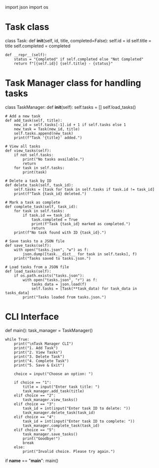 import json
import os

# Task class
class Task:
    def __init__(self, id, title, completed=False):
        self.id = id
        self.title = title
        self.completed = completed

    def __repr__(self):
        status = "Completed" if self.completed else "Not Completed"
        return f"[{self.id}] {self.title} - {status}"

# Task Manager class for handling tasks
class TaskManager:
    def __init__(self):
        self.tasks = []
        self.load_tasks()

    # Add a new task
    def add_task(self, title):
        new_id = self.tasks[-1].id + 1 if self.tasks else 1
        new_task = Task(new_id, title)
        self.tasks.append(new_task)
        print(f"Task '{title}' added.")

    # View all tasks
    def view_tasks(self):
        if not self.tasks:
            print("No tasks available.")
            return
        for task in self.tasks:
            print(task)

    # Delete a task by ID
    def delete_task(self, task_id):
        self.tasks = [task for task in self.tasks if task.id != task_id]
        print(f"Task {task_id} deleted.")

    # Mark a task as complete
    def complete_task(self, task_id):
        for task in self.tasks:
            if task.id == task_id:
                task.completed = True
                print(f"Task {task_id} marked as completed.")
                return
        print(f"No task found with ID {task_id}.")

    # Save tasks to a JSON file
    def save_tasks(self):
        with open("tasks.json", "w") as f:
            json.dump([task.__dict__ for task in self.tasks], f)
        print("Tasks saved to tasks.json.")

    # Load tasks from a JSON file
    def load_tasks(self):
        if os.path.exists("tasks.json"):
            with open("tasks.json", "r") as f:
                tasks_data = json.load(f)
                self.tasks = [Task(**task_data) for task_data in tasks_data]
            print("Tasks loaded from tasks.json.")

# CLI Interface
def main():
    task_manager = TaskManager()
    
    while True:
        print("\nTask Manager CLI")
        print("1. Add Task")
        print("2. View Tasks")
        print("3. Delete Task")
        print("4. Complete Task")
        print("5. Save & Exit")

        choice = input("Choose an option: ")
        
        if choice == "1":
            title = input("Enter task title: ")
            task_manager.add_task(title)
        elif choice == "2":
            task_manager.view_tasks()
        elif choice == "3":
            task_id = int(input("Enter task ID to delete: "))
            task_manager.delete_task(task_id)
        elif choice == "4":
            task_id = int(input("Enter task ID to complete: "))
            task_manager.complete_task(task_id)
        elif choice == "5":
            task_manager.save_tasks()
            print("Goodbye!")
            break
        else:
            print("Invalid choice. Please try again.")

if __name__ == "__main__":
    main()


